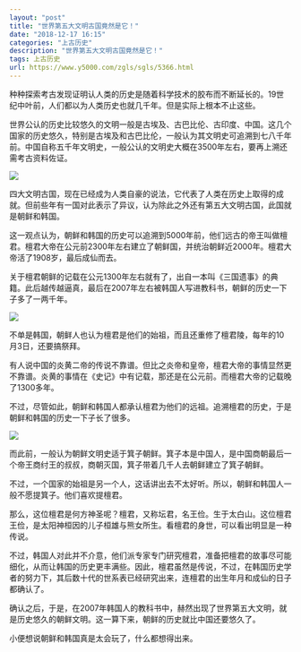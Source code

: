 ```yaml
---
layout: "post"
title: "世界第五大文明古国竟然是它！"
date: "2018-12-17 16:15"
categories: "上古历史"
description: "世界第五大文明古国竟然是它！"
tags: 上古历史
url: https://www.y5000.com/zgls/sgls/5366.html
---
```






种种探索考古发现证明认人类的历史是随着科学技术的胶布而不断延长的。19世纪中叶前，人们都以为人类历史也就几千年。但是实际上根本不止这些。

世界公认的历史比较悠久的文明一般是古埃及、古巴比伦、古印度、中国。这几个国家的历史悠久，特别是古埃及和古巴比伦，一般认为其文明史可追溯到七八千年前。中国自称五千年文明史，一般公认的文明史大概在3500年左右，要再上溯还需考古资料佐证。

![](https://img.y5000.com/uploads/allimg/161117/8-16111G1040S34.jpg)

四大文明古国，现在已经成为人类自豪的说法，它代表了人类在历史上取得的成就。但前些年有一国对此表示了异议，认为除此之外还有第五大文明古国，此国就是朝鲜和韩国。

这一观点认为，朝鲜和韩国的历史可以追溯到5000年前，他们远古的帝王叫做檀君。檀君大帝在公元前2300年左右建立了朝鲜国，并统治朝鲜近2000年。檀君大帝活了1908岁，最后成仙而去。

关于檀君朝鲜的记载在公元1300年左右就有了，出自一本叫《三国遗事》的典籍。此后越传越逼真，最后在2007年左右被韩国人写进教科书，朝鲜的历史一下子多了一两千年。

![](https://img.y5000.com/uploads/allimg/161117/8-16111G104152D.jpg)

不单是韩国，朝鲜人也认为檀君是他们的始祖，而且还重修了檀君陵，每年的10月3日，还要搞祭拜。

有人说中国的炎黄二帝的传说不靠谱。但比之炎帝和皇帝，檀君大帝的事情显然更不靠谱。炎黄的事情在《史记》中有记载，那还是在公元前。而檀君大帝的记载晚了1300多年。

不过，尽管如此，朝鲜和韩国人都承认檀君为他们的远祖。追溯檀君的历史，于是朝鲜和韩国的历史一下子长了很多。

![](https://img.y5000.com/uploads/allimg/161117/8-16111G10423201.jpg)

而此前，一般认为朝鲜文明史适于箕子朝鲜。箕子本是中国人，是中国商朝最后一个帝王商纣王的叔叔，商朝灭国，箕子带着几千人去朝鲜建立了箕子朝鲜。

不过，一个国家的始祖是另一个人，这话讲出去不太好听。所以，朝鲜和韩国人一般不愿提箕子。他们喜欢提檀君。

那么，这位檀君是何方神圣呢？檀君，又称坛君，名王俭。生于太白山。这位檀君王俭，是太阳神桓因的儿子桓雄与熊女所生。看檀君的身世，可以看出明显是一种传说。

不过，韩国人对此并不介意，他们派专家专门研究檀君，准备把檀君的故事尽可能细化，从而让韩国的历史更丰满些。因此，檀君虽然是传说，不过，在韩国历史学者的努力下，其后数十代的世系表已经研究出来，连檀君的出生年月和成仙的日子都确认了。

确认之后，于是，在2007年韩国人的教科书中，赫然出现了世界第五大文明，就是历史悠久的朝鲜文明。这一算下来，朝鲜的历史就比中国还要悠久了。

小便想说朝鲜和韩国真是太会玩了，什么都想得出来。
